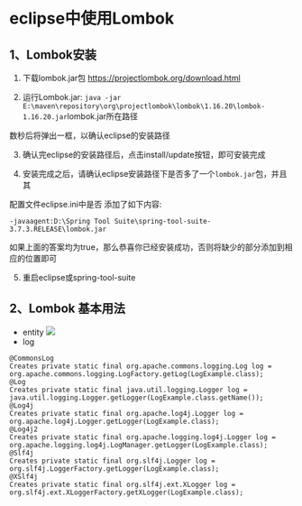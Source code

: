 # eclipse中使用Lombok
## 1、Lombok安装
1. 下载lombok.jar包 https://projectlombok.org/download.html

2. 运行Lombok.jar: 
     `java -jar E:\maven\repository\org\projectlombok\lombok\1.16.20\lombok-1.16.20.jar`lombok.jar所在路径

  数秒后将弹出一框，以确认eclipse的安装路径

3. 确认完eclipse的安装路径后，点击install/update按钮，即可安装完成

4. 安装完成之后，请确认eclipse安装路径下是否多了一个`lombok.jar`包，并且其

  配置文件eclipse.ini中是否 添加了如下内容: 

   `-javaagent:D:\Spring Tool Suite\spring-tool-suite-3.7.3.RELEASE\lombok.jar`

  如果上面的答案均为true，那么恭喜你已经安装成功，否则将缺少的部分添加到相应的位置即可

5. 重启eclipse或spring-tool-suite

## 2、Lombok 基本用法
- entity
  ![](http://ww1.sinaimg.cn/large/005PjuVtgy1fqs7fgrptvj30fh0asmx7.jpg)
- log
```
@CommonsLog  
Creates private static final org.apache.commons.logging.Log log = org.apache.commons.logging.LogFactory.getLog(LogExample.class);  
@Log  
Creates private static final java.util.logging.Logger log = java.util.logging.Logger.getLogger(LogExample.class.getName());  
@Log4j  
Creates private static final org.apache.log4j.Logger log = org.apache.log4j.Logger.getLogger(LogExample.class);  
@Log4j2  
Creates private static final org.apache.logging.log4j.Logger log = org.apache.logging.log4j.LogManager.getLogger(LogExample.class);  
@Slf4j  
Creates private static final org.slf4j.Logger log = org.slf4j.LoggerFactory.getLogger(LogExample.class);  
@XSlf4j  
Creates private static final org.slf4j.ext.XLogger log = org.slf4j.ext.XLoggerFactory.getXLogger(LogExample.class);  
```